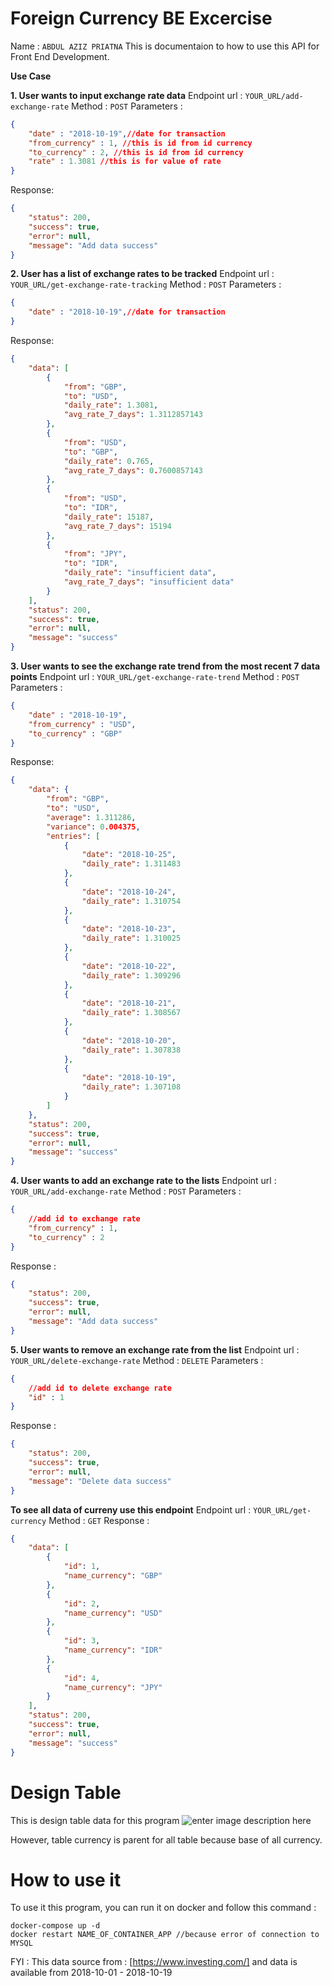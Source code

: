 # Foreign Currency BE Excercise

Name 				: `ABDUL AZIZ PRIATNA`
This is documentaion to how to use this API for Front End Development.

**Use Case**

**1.  User wants to input exchange rate data**
Endpoint url : `YOUR_URL/add-exchange-rate` 
Method : `POST`
Parameters : 
```json
{
	"date" : "2018-10-19",//date for transaction
	"from_currency" : 1, //this is id from id currency
	"to_currency" : 2, //this is id from id currency
	"rate" : 1.3081 //this is for value of rate
}
```
Response:
```json
{
    "status": 200,
    "success": true,
    "error": null,
    "message": "Add data success"
}
```
**2. User has a list of exchange rates to be tracked**
Endpoint url : `YOUR_URL/get-exchange-rate-tracking` 
Method : `POST`
Parameters : 
```json
{
	"date" : "2018-10-19",//date for transaction
}
```
Response:
```json
{
    "data": [
        {
            "from": "GBP",
            "to": "USD",
            "daily_rate": 1.3081,
            "avg_rate_7_days": 1.3112857143
        },
        {
            "from": "USD",
            "to": "GBP",
            "daily_rate": 0.765,
            "avg_rate_7_days": 0.7600857143
        },
        {
            "from": "USD",
            "to": "IDR",
            "daily_rate": 15187,
            "avg_rate_7_days": 15194
        },
        {
            "from": "JPY",
            "to": "IDR",
            "daily_rate": "insufficient data",
            "avg_rate_7_days": "insufficient data"
        }
    ],
    "status": 200,
    "success": true,
    "error": null,
    "message": "success"
}
```
**3. User wants to see the exchange rate trend from the most recent 7 data points**
Endpoint url : `YOUR_URL/get-exchange-rate-trend` 
Method : `POST`
Parameters : 
```json
{
	"date" : "2018-10-19",
	"from_currency" : "USD",
	"to_currency" : "GBP"
}
```
Response:
```json
{
    "data": {
        "from": "GBP",
        "to": "USD",
        "average": 1.311286,
        "variance": 0.004375,
        "entries": [
            {
                "date": "2018-10-25",
                "daily_rate": 1.311483
            },
            {
                "date": "2018-10-24",
                "daily_rate": 1.310754
            },
            {
                "date": "2018-10-23",
                "daily_rate": 1.310025
            },
            {
                "date": "2018-10-22",
                "daily_rate": 1.309296
            },
            {
                "date": "2018-10-21",
                "daily_rate": 1.308567
            },
            {
                "date": "2018-10-20",
                "daily_rate": 1.307838
            },
            {
                "date": "2018-10-19",
                "daily_rate": 1.307108
            }
        ]
    },
    "status": 200,
    "success": true,
    "error": null,
    "message": "success"
}
```

**4. User wants to add an exchange rate to the lists**
Endpoint url : `YOUR_URL/add-exchange-rate` 
Method : `POST`
Parameters : 
```json
{
	//add id to exchange rate
	"from_currency" : 1,
	"to_currency" : 2
}
```
Response :
```json
{
    "status": 200,
    "success": true,
    "error": null,
    "message": "Add data success"
}
```
**5. User wants to remove an exchange rate from the list**
Endpoint url : `YOUR_URL/delete-exchange-rate` 
Method : `DELETE`
Parameters : 
```json
{
	//add id to delete exchange rate
	"id" : 1
}
```
Response :
```json
{
    "status": 200,
    "success": true,
    "error": null,
    "message": "Delete data success"
}
```
**To see all data of curreny use this endpoint**
Endpoint url : `YOUR_URL/get-currency` 
Method : `GET`
Response :
```json
{
    "data": [
        {
            "id": 1,
            "name_currency": "GBP"
        },
        {
            "id": 2,
            "name_currency": "USD"
        },
        {
            "id": 3,
            "name_currency": "IDR"
        },
        {
            "id": 4,
            "name_currency": "JPY"
        }
    ],
    "status": 200,
    "success": true,
    "error": null,
    "message": "success"
}
```
# Design Table
This is design table data for this program
![enter image description here](https://lh3.googleusercontent.com/OxRoAUg4rPCJFFP80qftdjsMPTSx1jjHPOruNAMQ4IufO6tSLSN29cJfUckyhaJnqvVxOe9Fu68H "Design Table")

However, table currency is parent for all table because base of all currency.
# How to use it
To use it this program, you can run it on docker and follow this command :
```docker
docker-compose up -d
docker restart NAME_OF_CONTAINER_APP //because error of connection to MYSQL
```

FYI : This data source from : [https://www.investing.com/] and data is available from 2018-10-01 - 2018-10-19